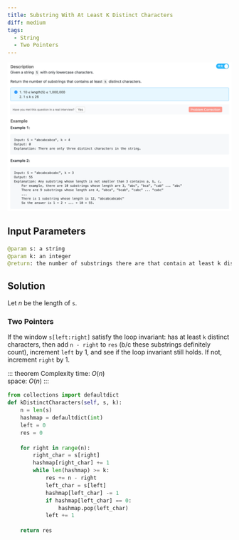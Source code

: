 ```yaml
---
title: Substring With At Least K Distinct Characters
diff: medium
tags:
  - String
  - Two Pointers
---
```


<img class="medium-zoom" src="/algo/substring-with-at-least-k-distinct-characters.png" alt="https://www.lintcode.com/problem/substring-with-at-least-k-distinct-characters">

## Input Parameters

```py
@param s: a string
@param k: an integer
@return: the number of substrings there are that contain at least k distinct characters
```

## Solution

Let $n$ be the length of `s`.

### Two Pointers

If the window `s[left:right]` satisfy the loop invariant: has at least `k` distinct characters, then add `n - right` to `res` (b/c these substrings definitely count), increment `left` by $1$, and see if the loop invariant still holds. If not, increment `right` by $1$.

::: theorem Complexity
time: $O(n)$  
space: $O(n)$
:::

```py
from collections import defaultdict
def kDistinctCharacters(self, s, k):
    n = len(s)
    hashmap = defaultdict(int)
    left = 0
    res = 0

    for right in range(n):
        right_char = s[right]
        hashmap[right_char] += 1
        while len(hashmap) >= k:
            res += n - right
            left_char = s[left]
            hashmap[left_char] -= 1
            if hashmap[left_char] == 0:
                hashmap.pop(left_char)
            left += 1

    return res
```
